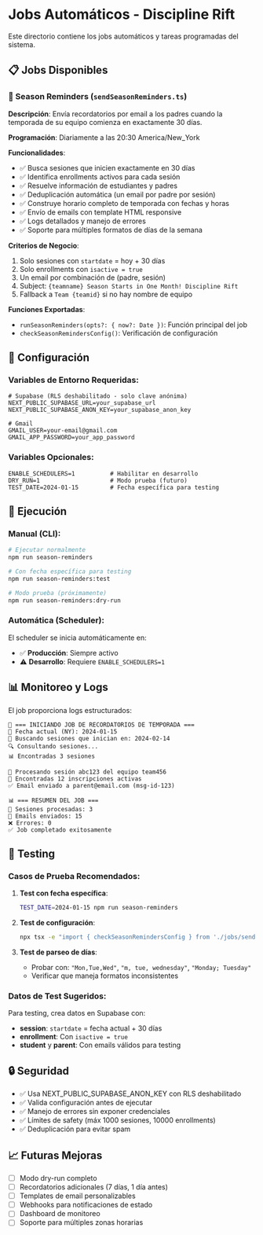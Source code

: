 # Jobs Automáticos - Discipline Rift

Este directorio contiene los jobs automáticos y tareas programadas del sistema.

## 📋 Jobs Disponibles

### 🏐 Season Reminders (`sendSeasonReminders.ts`)

**Descripción**: Envía recordatorios por email a los padres cuando la temporada de su equipo comienza en exactamente 30 días.

**Programación**: Diariamente a las 20:30 America/New_York

**Funcionalidades**:
- ✅ Busca sesiones que inicien exactamente en 30 días
- ✅ Identifica enrollments activos para cada sesión
- ✅ Resuelve información de estudiantes y padres
- ✅ Deduplicación automática (un email por padre por sesión)
- ✅ Construye horario completo de temporada con fechas y horas
- ✅ Envío de emails con template HTML responsive
- ✅ Logs detallados y manejo de errores
- ✅ Soporte para múltiples formatos de días de la semana

**Criterios de Negocio**:
1. Solo sesiones con `startdate` = hoy + 30 días
2. Solo enrollments con `isactive = true`
3. Un email por combinación de (padre, sesión)
4. Subject: `{teamname} Season Starts in One Month! Discipline Rift`
5. Fallback a `Team {teamid}` si no hay nombre de equipo

**Funciones Exportadas**:
- `runSeasonReminders(opts?: { now?: Date })`: Función principal del job
- `checkSeasonRemindersConfig()`: Verificación de configuración

## 🔧 Configuración

### Variables de Entorno Requeridas:
```env
# Supabase (RLS deshabilitado - solo clave anónima)
NEXT_PUBLIC_SUPABASE_URL=your_supabase_url
NEXT_PUBLIC_SUPABASE_ANON_KEY=your_supabase_anon_key

# Gmail
GMAIL_USER=your-email@gmail.com
GMAIL_APP_PASSWORD=your_app_password
```

### Variables Opcionales:
```env
ENABLE_SCHEDULERS=1          # Habilitar en desarrollo
DRY_RUN=1                    # Modo prueba (futuro)
TEST_DATE=2024-01-15         # Fecha específica para testing
```

## 🚀 Ejecución

### Manual (CLI):
```bash
# Ejecutar normalmente
npm run season-reminders

# Con fecha específica para testing
npm run season-reminders:test

# Modo prueba (próximamente)
npm run season-reminders:dry-run
```

### Automática (Scheduler):
El scheduler se inicia automáticamente en:
- ✅ **Producción**: Siempre activo
- ⚠️ **Desarrollo**: Requiere `ENABLE_SCHEDULERS=1`

## 📊 Monitoreo y Logs

El job proporciona logs estructurados:

```
🚀 === INICIANDO JOB DE RECORDATORIOS DE TEMPORADA ===
📅 Fecha actual (NY): 2024-01-15
🎯 Buscando sesiones que inician en: 2024-02-14
🔍 Consultando sesiones...
📊 Encontradas 3 sesiones

🏐 Procesando sesión abc123 del equipo team456
👥 Encontradas 12 inscripciones activas
✅ Email enviado a parent@email.com (msg-id-123)

📊 === RESUMEN DEL JOB ===
🎯 Sesiones procesadas: 3
📧 Emails enviados: 15
❌ Errores: 0
✅ Job completado exitosamente
```

## 🧪 Testing

### Casos de Prueba Recomendados:

1. **Test con fecha específica**:
   ```bash
   TEST_DATE=2024-01-15 npm run season-reminders
   ```

2. **Test de configuración**:
   ```bash
   npx tsx -e "import { checkSeasonRemindersConfig } from './jobs/sendSeasonReminders'; checkSeasonRemindersConfig().then(console.log)"
   ```

3. **Test de parseo de días**:
   - Probar con: `"Mon,Tue,Wed"`, `"m, tue, wednesday"`, `"Monday; Tuesday"`
   - Verificar que maneja formatos inconsistentes

### Datos de Test Sugeridos:

Para testing, crea datos en Supabase con:
- **session**: `startdate` = fecha actual + 30 días
- **enrollment**: Con `isactive = true`
- **student** y **parent**: Con emails válidos para testing

## 🔒 Seguridad

- ✅ Usa NEXT_PUBLIC_SUPABASE_ANON_KEY con RLS deshabilitado
- ✅ Valida configuración antes de ejecutar
- ✅ Manejo de errores sin exponer credenciales
- ✅ Límites de safety (máx 1000 sesiones, 10000 enrollments)
- ✅ Deduplicación para evitar spam

## 📈 Futuras Mejoras

- [ ] Modo dry-run completo
- [ ] Recordatorios adicionales (7 días, 1 día antes)
- [ ] Templates de email personalizables
- [ ] Webhooks para notificaciones de estado
- [ ] Dashboard de monitoreo
- [ ] Soporte para múltiples zonas horarias
